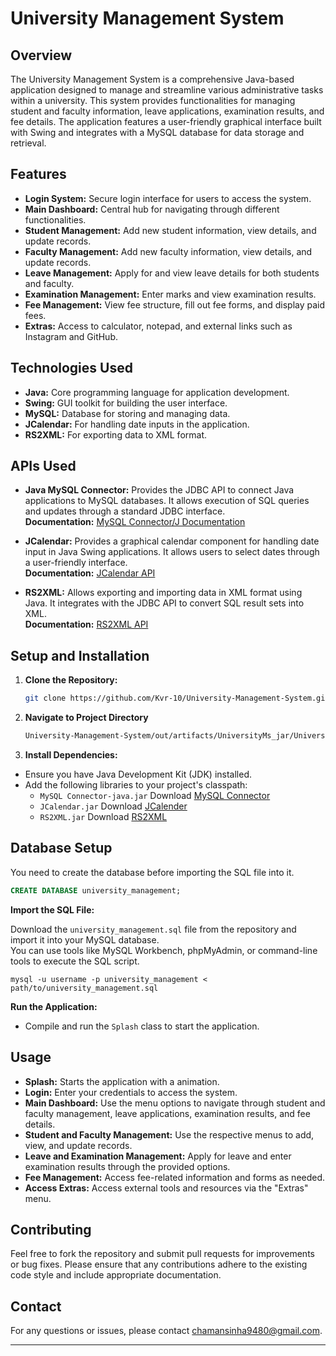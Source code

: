 # University Management System

## Overview

The University Management System is a comprehensive Java-based application designed to manage and streamline various administrative tasks within a university. This system provides functionalities for managing student and faculty information, leave applications, examination results, and fee details. The application features a user-friendly graphical interface built with Swing and integrates with a MySQL database for data storage and retrieval.

## Features

- **Login System:** Secure login interface for users to access the system.
- **Main Dashboard:** Central hub for navigating through different functionalities.
- **Student Management:** Add new student information, view details, and update records.
- **Faculty Management:** Add new faculty information, view details, and update records.
- **Leave Management:** Apply for and view leave details for both students and faculty.
- **Examination Management:** Enter marks and view examination results.
- **Fee Management:** View fee structure, fill out fee forms, and display paid fees.
- **Extras:** Access to calculator, notepad, and external links such as Instagram and GitHub.

## Technologies Used

- **Java:** Core programming language for application development.
- **Swing:** GUI toolkit for building the user interface.
- **MySQL:** Database for storing and managing data.
- **JCalendar:** For handling date inputs in the application.
- **RS2XML:** For exporting data to XML format.

## APIs Used
- **Java MySQL Connector:** Provides the JDBC API to connect Java applications to MySQL databases. It allows execution of SQL queries and updates through a standard JDBC interface.  
 **Documentation:** [MySQL Connector/J Documentation](https://dev.mysql.com/doc/connector-j/en/)
  
- **JCalendar:** Provides a graphical calendar component for handling date input in Java Swing applications. It allows users to select dates through a user-friendly interface.  
  **Documentation:** [JCalendar API](https://toedter.com/jcalendar/)
  
- **RS2XML:** Allows exporting and importing data in XML format using Java. It integrates with the JDBC API to convert SQL result sets into XML.  
  **Documentation:** [RS2XML API](https://sourceforge.net/projects/finalangelsanddemons/files/rs2xml.jar/download)

## Setup and Installation

1. **Clone the Repository:**
   ```bash
   git clone https://github.com/Kvr-10/University-Management-System.git
   ```
2. **Navigate to Project Directory**

   ```sh
   University-Management-System/out/artifacts/UniversityMs_jar/UniversityMs.jar
   ```

3. **Install Dependencies:**
   
- Ensure you have Java Development Kit (JDK) installed.
- Add the following libraries to your project's classpath:
     - `MySQL Connector-java.jar` Download [MySQL Connector](https://dev.mysql.com/downloads/connector/j/)
     - `JCalendar.jar` Download [JCalender](https://toedter.com/jcalendar/)
     - `RS2XML.jar` Download [RS2XML](https://sourceforge.net/projects/finalangelsanddemons/files/rs2xml.jar/download)

## Database Setup

You need to create the database before importing the SQL file into it.
  
  ```sql
  CREATE DATABASE university_management;
  ```

 **Import the SQL File:**   
 
   Download the `university_management.sql` file from the repository and import it into your MySQL database.  
   You can use tools like MySQL Workbench, phpMyAdmin, or command-line tools to execute the SQL script.

   ```shell
   mysql -u username -p university_management < path/to/university_management.sql
   ```

**Run the Application:**
   - Compile and run the `Splash` class to start the application.

## Usage

- **Splash:** Starts the application with a animation.
- **Login:** Enter your credentials to access the system.
- **Main Dashboard:** Use the menu options to navigate through student and faculty management, leave applications, examination results, and fee details.
- **Student and Faculty Management:** Use the respective menus to add, view, and update records.
- **Leave and Examination Management:** Apply for leave and enter examination results through the provided options.
- **Fee Management:** Access fee-related information and forms as needed.
- **Access Extras:** Access external tools and resources via the "Extras" menu.

## Contributing

Feel free to fork the repository and submit pull requests for improvements or bug fixes. Please ensure that any contributions adhere to the existing code style and include appropriate documentation.


## Contact

For any questions or issues, please contact [chamansinha9480@gmail.com](mailto:chamansinha9480@gmail.com).

---
